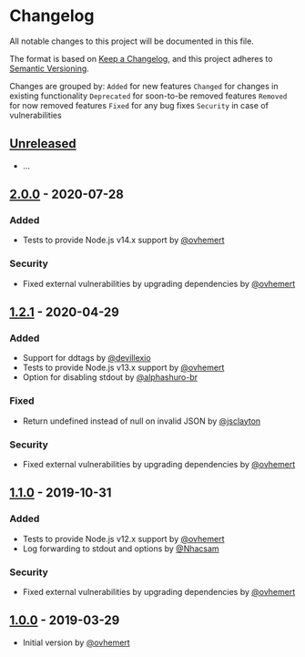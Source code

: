 # Changelog

All notable changes to this project will be documented in this file.

The format is based on [Keep a Changelog](https://keepachangelog.com/en/1.0.0/),
and this project adheres to [Semantic Versioning](https://semver.org/spec/v2.0.0.html).

Changes are grouped by:
`Added` for new features
`Changed` for changes in existing functionality
`Deprecated` for soon-to-be removed features
`Removed` for now removed features
`Fixed` for any bug fixes
`Security` in case of vulnerabilities

## [Unreleased](https://github.com/ovhemert/pino-datadog/compare/v2.0.0...HEAD)

- ...

## [2.0.0](https://github.com/ovhemert/pino-datadog/compare/v1.2.1...v2.0.0) - 2020-07-28

### Added

- Tests to provide Node.js v14.x support by [@ovhemert](https://github.com/ovhemert)

### Security

- Fixed external vulnerabilities by upgrading dependencies by [@ovhemert](https://github.com/ovhemert)

## [1.2.1](https://github.com/ovhemert/pino-datadog/compare/v1.1.0...v1.2.1) - 2020-04-29

### Added

- Support for ddtags by [@devillexio](https://github.com/devillexio)
- Tests to provide Node.js v13.x support by [@ovhemert](https://github.com/ovhemert)
- Option for disabling stdout by [@alphashuro-br](https://github.com/alphashuro-br)

### Fixed

- Return undefined instead of null on invalid JSON by [@jsclayton](https://github.com/jsclayton)

### Security

- Fixed external vulnerabilities by upgrading dependencies by [@ovhemert](https://github.com/ovhemert)

## [1.1.0](https://github.com/ovhemert/pino-datadog/compare/v1.0.0...v1.1.0) - 2019-10-31

### Added

- Tests to provide Node.js v12.x support by [@ovhemert](https://github.com/ovhemert)
- Log forwarding to stdout and options by [@Nhacsam](https://github.com/Nhacsam)

### Security

- Fixed external vulnerabilities by upgrading dependencies by [@ovhemert](https://github.com/ovhemert)

## [1.0.0](https://github.com/ovhemert/pino-datadog/releases/tag/v1.0.0) - 2019-03-29

- Initial version by [@ovhemert](https://github.com/ovhemert)
